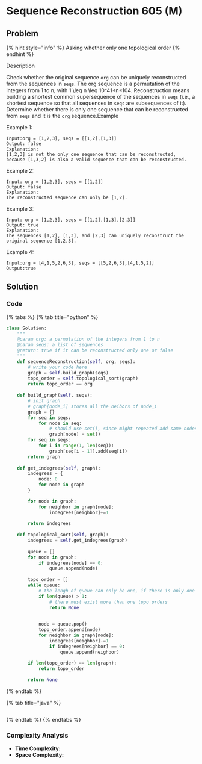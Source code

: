 # Sequence Reconstruction 605 \(M\)

## Problem

{% hint style="info" %}
Asking whether only one topological order
{% endhint %}

Description

Check whether the original sequence `org` can be uniquely reconstructed from the sequences in `seqs`. The org sequence is a permutation of the integers from 1 to n, with 1 \leq n \leq 10^41≤n≤10​4​​. Reconstruction means building a shortest common supersequence of the sequences in `seqs` \(i.e., a shortest sequence so that all sequences in `seqs` are subsequences of it\). Determine whether there is only one sequence that can be reconstructed from `seqs` and it is the `org` sequence.Example

Example 1:

```text
Input:org = [1,2,3], seqs = [[1,2],[1,3]]
Output: false
Explanation:
[1,2,3] is not the only one sequence that can be reconstructed, because [1,3,2] is also a valid sequence that can be reconstructed.
```

Example 2:

```text
Input: org = [1,2,3], seqs = [[1,2]]
Output: false
Explanation:
The reconstructed sequence can only be [1,2].
```

Example 3:

```text
Input: org = [1,2,3], seqs = [[1,2],[1,3],[2,3]]
Output: true
Explanation:
The sequences [1,2], [1,3], and [2,3] can uniquely reconstruct the original sequence [1,2,3].
```

Example 4:

```text
Input:org = [4,1,5,2,6,3], seqs = [[5,2,6,3],[4,1,5,2]]
Output:true
```

## Solution

### Code

{% tabs %}
{% tab title="python" %}
```python
class Solution:
    """
    @param org: a permutation of the integers from 1 to n
    @param seqs: a list of sequences
    @return: true if it can be reconstructed only one or false
    """
    def sequenceReconstruction(self, org, seqs):
        # write your code here
        graph = self.build_graph(seqs)
        topo_order = self.topological_sort(graph)
        return topo_order == org
    
    def build_graph(self, seqs):
        # init graph
        # graph[node_i] stores all the neibors of node_i
        graph = {}
        for seq in seqs:
            for node in seq:
                # should use set(), since might repeated add same nodes
                graph[node] = set()
        for seq in seqs:
            for i in range(1, len(seq)):
                graph[seq[i - 1]].add(seq[i])
        return graph
    
    def get_indegrees(self, graph):
        indegrees = {
            node: 0
            for node in graph
        }

        for node in graph:
            for neighbor in graph[node]:
                indegrees[neighbor]+=1
        
        return indegrees
    
    def topological_sort(self, graph):
        indegrees = self.get_indegrees(graph)
        
        queue = []
        for node in graph:
            if indegrees[node] == 0:
                queue.append(node)
        
        topo_order = []
        while queue:
            # the lengh of queue can only be one, if there is only one topo order exist
            if len(queue) > 1:
                # there must exist more than one topo orders
                return None
            

            node = queue.pop()
            topo_order.append(node)
            for neighbor in graph[node]:
                indegrees[neighbor]-=1
                if indegrees[neighbor] == 0:
                    queue.append(neighbor)
        
        if len(topo_order) == len(graph):
            return topo_order

        return None            


```
{% endtab %}

{% tab title="java" %}
```

```
{% endtab %}
{% endtabs %}

### Complexity Analysis

* **Time Complexity:**
* **Space Complexity:**

